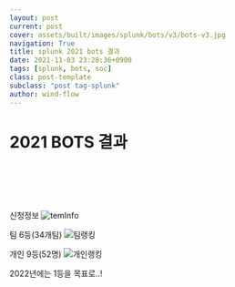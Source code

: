 ```yaml
---
layout: post
current: post
cover: assets/built/images/splunk/bots/v3/bots-v3.jpg
navigation: True
title: splunk 2021 bots 결과
date: 2021-11-03 23:28:36+0900
tags: [splunk, bots, soc]
class: post-template
subclass: "post tag-splunk"
author: wind-flow
---
```


# 2021 BOTS 결과

    　
    　
    　
    　

신청정보
![temInfo]({{site.url}}/assets/built/images/splunk/bots/v4/teamInfo.png)

팀 6등(34개팀)
![팀랭킹]({{site.url}}/assets/built/images/splunk/bots/v4/teamRanking.png)

개인 9등(52명)
![개인랭킹]({{site.url}}/assets/built/images/splunk/bots/v4/individualRanking.png)

2022년에는 1등을 목표로..!
